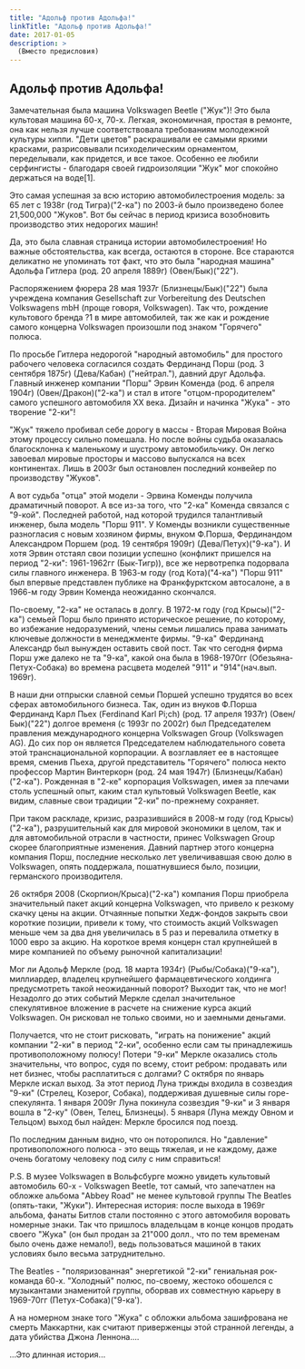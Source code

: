 ```yaml
---
title: "Адольф против Адольфа!"
linkTitle: "Адольф против Адольфа!"
date: 2017-01-05
description: >
  (Вместо предисловия)
---
```

## Адольф против Адольфа!

Замечательная была машина Volkswagen Beetle ("Жук")! Это была культовая машина 60-х, 70-х. Легкая, экономичная, простая в ремонте, она как нельзя лучше соответствовала требованиям молодежной культуры хиппи. "Дети цветов" раскрашивали ее самыми яркими красками, разрисовывали психоделическим орнаментом, переделывали, как придется, и все такое. Особенно ее любили серфингисты - благодаря своей гидроизоляции "Жук" мог спокойно держаться на воде[1].

Это самая успешная за всю историю автомобилестроения модель: за 65 лет c 1938г (год Тигра)("2-ка") по 2003-й было произведено более 21,500,000 "Жуков". Вот бы сейчас в период кризиса возобновить производство этих недорогих машин!

Да, это была славная страница истории автомобилестроения! Но важные обстоятельства, как всегда, остаются в стороне. Все стараются деликатно не упоминать тот факт, что это была "народная машина" Адольфа Гитлера (род. 20 апреля 1889г) (Овен/Бык)("22").

Распоряжением фюрера 28 мая 1937г (Близнецы/Бык)("22") была учреждена компания Gesellschaft zur Vorbereitung des Deutschen Volkswagens mbH (проще говоря, Volkswagen). Так что, рождение культового бренда ?1 в мире автомобилей, так же как и рождение самого концерна Volkswagen произошли под знаком "Горячего" полюса.

По просьбе Гитлера недорогой "народный автомобиль" для простого рабочего человека согласился создать Фердинанд Порш (род. 3 сентября 1875г) (Дева/Кабан) ("нейтрал."), давний друг Адольфа. Главный инженер компании "Порш" Эрвин Коменда (род. 6 апреля 1904г) (Овен/Дракон)("2-ка") и стал в итоге "отцом-прородителем" самого успешного автомобиля XX века. Дизайн и начинка "Жука" - это творение "2-ки"!

"Жук" тяжело пробивал себе дорогу в массы - Вторая Мировая Война этому процессу сильно помешала. Но после войны судьба оказалась благосклонна к маленькому и шустрому автомобильчику. Он легко завоевал мировые просторы и массово выпускался на всех континентах. Лишь в 2003г был остановлен последний конвейер по производству "Жуков".

А вот судьба "отца" этой модели - Эрвина Коменды получила драматичный поворот. А все из-за того, что "2-ка" Коменда связался с "9-кой". Последней работой, над которой трудился талантливый инженер, была модель "Порш 911". У Коменды возникли существенные разногласия с новым хозяином фирмы, внуком Ф.Порша, Фердинандом Александром Поршем (род. 19 сентября 1909г) (Дева/Петух)("9-ка"). И хотя Эрвин отстаял свои позиции успешно (конфликт пришелся на период "2-ки": 1961-1962гг (Бык-Тигр)), все же нервотрепка подорвала силы главного инженера. В 1963-м году (год Кота)("4-ка") "Порш 911" был впервые представлен публике на Франкфурктском автосалоне, а в 1966-м году Эрвин Коменда неожиданно скончался.

По-своему, "2-ка" не осталась в долгу. В 1972-м году (год Крысы)("2-ка") семьей Порш было принято историческое решение, по которому, во избежание недоразумений, члены семьи лишались права занимать ключевые должности в менеджменте фирмы. "9-ка" Фердинанд Александр был вынужден оставить свой пост. Так что сегодня фирма Порш уже далеко не та "9-ка", какой она была в 1968-1970гг (Обезьяна-Петух-Собака) во времена расцвета моделей "911" и "914"(нач.вып. 1969г).

В наши дни отпрыски славной семьи Поршей успешно трудятся во всех сферах автомобильного бизнеса. Так, один из внуков Ф.Порша Фердинанд Карл Пьех (Ferdinand Karl Pi;ch) (род. 17 апреля 1937г) (Овен/Бык)("22") долгое временя (с 1993г по 2002г) был Председателем правления международного концерна Volkswagen Group (Volkswagen AG). До сих пор он является Председателем наблюдательного совета этой транснациональной корпорации. А возглавляет ее в настоящее время, сменив Пьеха, другой представитель "Горячего" полюса некто профессор Мартин Винтеркорн (род. 24 мая 1947г) (Близнецы/Кабан)("2-ка"). Рожденная в "2-ке" корпорация Volkswagen, имея за плечами столь успешный опыт, каким стал культовый Volkswagen Beetle, как видим, славные свои традиции "2-ки" по-прежнему сохраняет.

При таком раскладе, кризис, разразившийся в 2008-м году (год Крысы) ("2-ка"), разрушительный как для мировой экономики в целом, так и для автомобильной отрасли в частности, принес Volkswagen Group скорее благоприятные изменения. Давний партнер этого концерна компания Порш, последние несколько лет увеличивавшая свою долю в Volkswagen, опять поддержала, пошатнувшиеся было, позиции, германского производителя.

26 октября 2008 (Скорпион/Крыса)("2-ка") компания Порш приобрела значительный пакет акций концерна Volkswagen, что привело к резкому скачку цены на акции. Отчаянные попытки Хедж-фондов закрыть свои короткие позиции, привели к тому, что стоимость акций Volkswagen меньше чем за два дня увеличилась в 5 раз и перевалила отметку в 1000 евро за акцию. На короткое время концерн стал крупнейшей в мире компанией по объему рыночной капитализации!

Мог ли Адольф Меркле (род. 18 марта 1934г) (Рыбы/Собака)("9-ка"), миллиардер, владелец крупнейшего фармацевтического холдинга предусмотреть такой неожиданный поворот? Выходит так, что не мог! Незадолго до этих событий Меркле сделал значительное спекулятивное вложение в расчете на снижение курса акций Volkswagen. Он рисковал не только своими, но и заемными деньгами.

Получается, что не стоит рисковать, "играть на понижение" акций компании "2-ки" в период "2-ки", особенно если сам ты принадлежишь противоположному полюсу!
Потери "9-ки" Меркле оказались столь значительны, что вопрос, судя по всему, стоит ребром: продавать или нет бизнес, чтобы расплатиться с долгами? С октября по январь Меркле искал выход. За этот период Луна трижды входила в созвездия "9-ки" (Стрелец, Козерог, Собака), поддерживая душевные силы горе-спекулянта. 1 января 2009г Луна покинула созвездия "9-ки" и 3 января вошла в "2-ку" (Овен, Телец, Близнецы). 5 января (Луна между Овном и Тельцом) выход был найден: Меркле бросился под поезд.

По последним данным видно, что он поторопился. Но "давление" противоположного полюса - это вещь тяжелая, и не каждому, даже очень богатому человеку под силу с ним справиться!


P.S. В музее Volkswagen в Вольфсбурге можно увидеть культовый автомобиль 60-х - Volkswagen Beetle, тот самый, что запечатлен на обложке альбома "Abbey Road" не менее культовой группы The Beatles (опять-таки, "Жуки"). Интересная история: после выхода в 1969г альбома, фанаты Битлов стали постоянно с этого автомобиля воровать номерные знаки. Так что пришлось владельцам в конце концов продать своего "Жука" (он был продан за 21"000 долл., что по тем временам было очень даже немало!), ведь пользоваться машиной в таких условиях было весьма затруднительно.

The Beatles - "поляризованная" энергетикой "2-ки" гениальная рок-команда 60-х. "Холодный" полюс, по-своему, жестоко обошелся с музыкантами знаменитой группы, оборвав их совместную карьеру в 1969-70гг (Петух-Собака)("9-ка').

А на номерном знаке того "Жука" с обложки альбома зашифрована не смерть Маккартни, как считают приверженцы этой странной легенды, а дата убийства Джона Леннона....

...Это длинная история...
